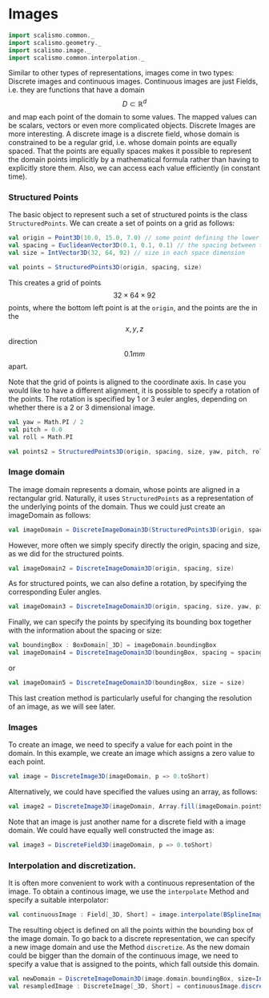 # Images 

```scala mdoc:invisible
import scalismo.common._
import scalismo.geometry._
import scalismo.image._
import scalismo.common.interpolation._
```


Similar to other types of representations, images come in two types: Discrete images and continuous images. 
Continuous images are just Fields, i.e. they are functions that have a domain $$D \subset \mathbb{R}^d$$ and 
map each point of the domain to some values. The mapped values can be scalars, vectors or even more complicated objects. 
Discrete Images are more interesting. A discrete image is a discrete field, whose domain is constrained
to be a regular grid, i.e. whose domain points are equally spaced. That the points are equally spaces makes 
it possible to represent the domain points implicitly by a mathematical formula rather than having to explicitly store them. 
Also, we can access each value efficiently (in constant time). 

### Structured Points

The basic object to represent such a set of structured points is the class ```StructuredPoints```.
We can create a set of points on a grid as follows:
```scala mdoc:silent
val origin = Point3D(10.0, 15.0, 7.0) // some point defining the lower left corner of the image
val spacing = EuclideanVector3D(0.1, 0.1, 0.1) // the spacing between two grid points in each space dimension
val size = IntVector3D(32, 64, 92) // size in each space dimension

val points = StructuredPoints3D(origin, spacing, size)
```
This creates a grid of points $$32 \times 64 \times 92$$ points, where the bottom left point is at the ```origin```,
and the points are the in the $$x, y, z$$ direction $$0.1mm$$ apart. 

Note that the grid of points is aligned to the coordinate axis. In case you would like to have a different 
alignment, it is possible to specify a rotation of the points. The rotation is specified by 1 or 3 euler angles, 
depending on whether there is a 2 or 3 dimensional image. 
```scala mdoc:silent
val yaw = Math.PI / 2
val pitch = 0.0
val roll = Math.PI

val points2 = StructuredPoints3D(origin, spacing, size, yaw, pitch, roll)
```

### Image domain

The image domain represents a domain, whose points are aligned in a rectangular grid. 
Naturally, it uses ```StructuredPoints``` as a representation of the underlying points of the 
domain. Thus we could just create an imageDomain as follows:
```scala mdoc:silent
val imageDomain = DiscreteImageDomain3D(StructuredPoints3D(origin, spacing, size))
``` 

However, more often we simply specify directly the origin, spacing and size, as we did 
for the structured points. 
```scala mdoc:silent
val imageDomain2 = DiscreteImageDomain3D(origin, spacing, size)
```
As for structured points, we can also define a rotation, by specifying the corresponding
Euler angles. 
```scala mdoc:silent
val imageDomain3 = DiscreteImageDomain3D(origin, spacing, size, yaw, pitch, roll)
```

Finally, we can specify the points by specifying its bounding box together with the information about the spacing or size:
```scala mdoc:silent
val boundingBox : BoxDomain[_3D] = imageDomain.boundingBox
val imageDomain4 = DiscreteImageDomain3D(boundingBox, spacing = spacing)
```
or 
```scala mdoc:silent
val imageDomain5 = DiscreteImageDomain3D(boundingBox, size = size)
```

This last creation method is particularly useful for changing the resolution of an image, 
as we will see later.

### Images
To create an image, we need to specify a value for each 
point in the domain. In this example, we create an image which assigns a zero value to each point.
```scala mdoc:silent
val image = DiscreteImage3D(imageDomain, p => 0.toShort)
```
Alternatively, we could have specified the values using an array, as follows:
```scala mdoc:silent
val image2 = DiscreteImage3D(imageDomain, Array.fill(imageDomain.pointSet.numberOfPoints)(0.toShort))

```
Note that an image is just another name for a discrete field with a image domain. We could 
have equally well constructed the image as:
```scala mdoc:silent
val image3 = DiscreteField3D(imageDomain, p => 0.toShort)
```

### Interpolation and discretization.

It is often more convenient to work with a continuous representation of the image. 
To obtain a continous image, we use the ```interpolate``` Method and specify a suitable
interpolator:
```scala mdoc:silent
val continuousImage : Field[_3D, Short] = image.interpolate(BSplineImageInterpolator3D(degree = 3))
``` 
The resulting object is defined on all the points within the bounding box of the image domain. 
To go back to a discrete representation, we can specify a new image domain and use the 
Method ```discretize```. As the new domain could be bigger than the domain of the continuous image, 
we need to specify a value that is assigned to the points, which fall outside this domain.  
 
```scala mdoc:silent
val newDomain = DiscreteImageDomain3D(image.domain.boundingBox, size=IntVector(32, 32, 32))
val resampledImage : DiscreteImage[_3D, Short] = continuousImage.discretize(newDomain, outsideValue = 0.toShort)
``` 
